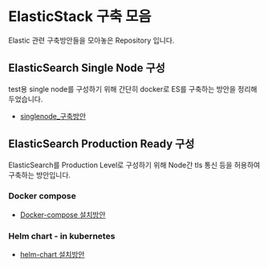 # ElasticStack 구축 모음
Elastic 관련 구축방안들을 모아놓은 Repository 입니다.

## ElasticSearch Single Node 구성
test용 single node를 구성하기 위해 간단히 docker로 ES를 구축하는 방안을 정리해두었습니다.
- [singlenode_구축방안](./elastic_singleNode_구축방안.md)

## ElasticSearch Production Ready 구성
ElasticSearch를 Production Level로 구성하기 위해 Node간 tls 통신 등을 허용하여 구축하는 방안입니다.
### Docker compose
- [Docker-compose 설치방안](./elastic_kibana_multiNode_구축방안.md/)
### Helm chart - in kubernetes
- [helm-chart 설치방안](./elastic_prod_helm_install/)